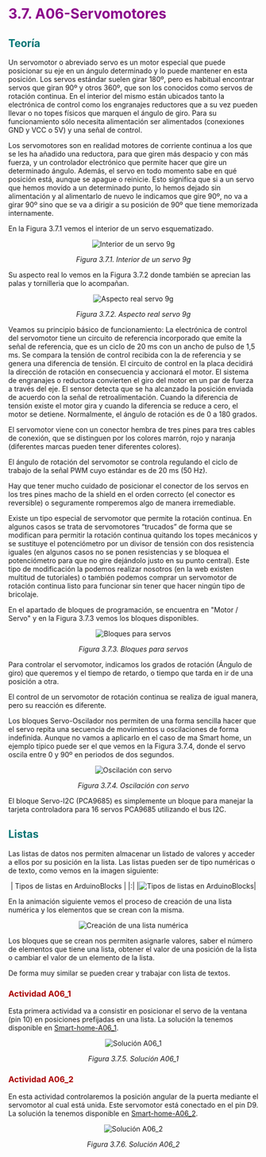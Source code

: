 # <FONT COLOR=#8B008B>3.7. A06-Servomotores</font>
## <FONT COLOR=#007575>Teoría</font>
Un servomotor o abreviado servo es un motor especial que puede posicionar su eje en un ángulo determinado y lo puede mantener en esta posición. Los servos estándar suelen girar 180º, pero es habitual encontrar servos que giran 90º y otros 360º, que son los conocidos como servos de rotación continua. En el interior del mismo están ubicados tanto la electrónica de control como los engranajes reductores que a su vez pueden llevar o no topes físicos que marquen el ángulo de giro. Para su funcionamiento sólo necesita alimentación ser alimentados (conexiones GND y VCC o 5V) y una señal de control.

Los servomotores son en realidad motores de corriente continua a los que se les ha añadido una reductora, para que giren más despacio y con más fuerza, y un controlador electrónico que permite hacer que gire un determinado ángulo. Además, el servo en todo momento sabe en qué posición está, aunque se apague o reinicie. Esto significa que si a un servo que hemos movido a un determinado punto, lo hemos dejado sin alimentación y al alimentarlo de nuevo le indicamos que gire 90º, no va a girar 90º sino que se va a dirigir a su posición de 90º que tiene memorizada internamente.

En la Figura 3.7.1 vemos el interior de un servo esquematizado.

<center>

![Interior de un servo 9g](../img/3_retos/3_7/F3_7_1.png)

*Figura 3.7.1. Interior de un servo 9g*

</center>

Su aspecto real lo vemos en la Figura 3.7.2 donde también se aprecian las palas y tornilleria que lo acompañan.

<center>

![Aspecto real servo 9g](../img/3_retos/3_7/F3_7_2.png)

*Figura 3.7.2. Aspecto real servo 9g*

</center>

Veamos su principio básico de funcionamiento: La electrónica de control del servomotor tiene un circuito de referencia incorporado que emite la señal de referencia, que es un ciclo de 20 ms con un ancho de pulso de 1,5 ms. Se compara la tensión de control recibida con la de referencia y se genera una diferencia de tensión. El circuito de control en la placa decidirá la dirección de rotación en consecuencia y accionará el motor. El sistema de engranajes o reductora convierten el giro del motor en un par de fuerza a través del eje. El sensor detecta que se ha alcanzado la posición enviada  de acuerdo con la señal de retroalimentación. Cuando la diferencia de tensión existe el motor gira y cuando la diferencia se reduce a cero, el motor se detiene. Normalmente, el ángulo de rotación es de 0 a 180 grados.

El servomotor viene con un conector hembra de tres pines para tres cables de conexión, que se distinguen por los colores marrón, rojo y naranja (diferentes marcas pueden tener diferentes colores).

El ángulo de rotación del servomotor se controla regulando el ciclo de trabajo de la señal PWM cuyo estándar es de 20 ms (50 Hz).

Hay que tener mucho cuidado de posicionar el conector de los servos en los tres pines macho de la shield en el orden correcto (el conector es reversible) o seguramente romperemos algo de manera irremediable.

Existe un tipo especial de servomotor que permite la rotación continua. En algunos casos se trata de servomotores “trucados” de forma que se modifican para permitir la rotación continua quitando los topes mecánicos y se sustituye el potenciómetro por un divisor de tensión con dos resistencia iguales (en algunos casos no se ponen resistencias y se bloquea el potenciómetro para que no gire dejándolo justo en su punto central). Este tipo de modificación la podemos realizar nosotros (en la web existen multitud de tutoriales) o también podemos comprar un servomotor de rotación continua listo para funcionar sin tener que hacer ningún tipo de bricolaje. 

En el apartado de bloques de programación, se encuentra en "Motor / Servo" y en la Figura 3.7.3 vemos los bloques disponibles.

<center>

![Bloques para servos](../img/3_retos/3_7/F3_7_3.png)

*Figura 3.7.3. Bloques para servos*

</center>

Para controlar el servomotor, indicamos los grados de rotación (Ángulo de giro) que queremos y el tiempo de retardo, o tiempo que tarda en ir de una posición a otra.

El control de un servomotor de rotación continua se realiza de igual manera, pero su reacción es diferente.

Los bloques Servo-Oscilador nos permiten de una forma sencilla hacer que el servo repita una secuencia de movimientos u oscilaciones de forma indefinida. Aunque no vamos a aplicarlo en el caso de ma Smart home, un ejemplo típico puede ser el que vemos en la Figura 3.7.4, donde el servo oscila entre 0 y 90º en periodos de dos segundos.

<center>

![Oscilación con servo](../img/3_retos/3_7/F3_7_4.png)

*Figura 3.7.4. Oscilación con servo*

</center>

El bloque Servo-I2C (PCA9685) es simplemente un bloque para manejar la tarjeta controladora para 16 servos PCA9685 utilizando el bus I2C.

## <FONT COLOR=#007575>**Listas**</font>
Las listas de datos nos permiten almacenar un listado de valores y acceder a ellos por su posición en la lista. Las listas pueden ser de tipo numéricas o de texto, como vemos en la imagen siguiente:

<center>

| Tipos de listas en ArduinoBlocks |
|:|
|![Tipos de listas en ArduinoBlocks](../img/3_retos/3_7/tipos-listas.png)|

</center>

En la animación siguiente vemos el proceso de creación de una lista numérica y los elementos que se crean con la misma.

<center>

![Creación de una lista numérica](../img/3_retos/3_7/crear.gif)

</center>

Los bloques que se crean nos permiten asignarle valores, saber el número de elementos que tiene una lista, obtener el valor de una posición de la lista o cambiar el valor de un elemento de la lista.

De forma muy similar se pueden crear y trabajar con lista de textos.

### <FONT COLOR=#AA0000>Actividad A06_1</font>
Esta primera actividad va a consistir en posicionar el servo de la ventana (pin 10) en posiciones prefijadas en una lista. La solución la tenemos disponible en [Smart-home-A06_1](../programas/Smart-home-A06_1.abp).

<center>

![Solución A06_1](../img/3_retos/3_7/F3_7_5.png)

*Figura 3.7.5. Solución A06_1*

</center>

### <FONT COLOR=#AA0000>Actividad A06_2</font>
En esta actividad controlaremos la posición angular de la puerta mediante el servomotor al cual está unida. Este servomotor está conectado en el pin D9. La solución la tenemos disponible en [Smart-home-A06_2](../programas/Smart-home-A06_2.abp).

<center>

![Solución A06_2](../img/3_retos/3_7/F3_7_6.png)

*Figura 3.7.6. Solución A06_2*

</center>
